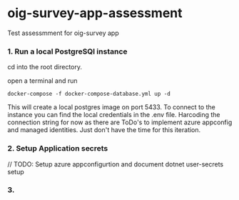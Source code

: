 # oig-survey-app-assessment
Test assessmment for oig-survey app

### 1. Run a local PostgreSQl instance

cd into the root directory.

open a terminal and run

```
docker-compose -f docker-compose-database.yml up -d
```

This will create a local postgres image on port 5433. 
To connect to the instance you can find the local credentials in the .env file.
Harcoding the connection string for now as there are ToDo's to implement azure appconfig and managed identities. Just don't have the time for this iteration.

### 2. Setup Application secrets

// TODO: Setup azure appconfigurtion and document dotnet user-secrets setup

### 3. 
